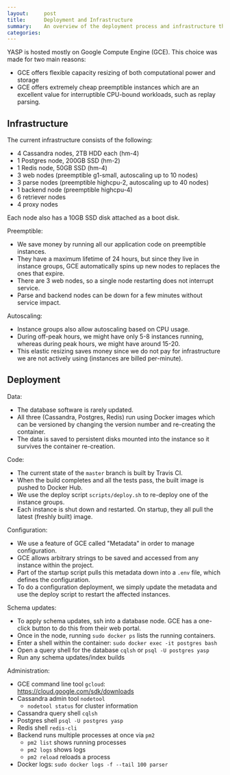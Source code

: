 ```yaml
---
layout:     post
title:      Deployment and Infrastructure
summary:    An overview of the deployment process and infrastructure that powers the service.
categories: 
---
```


YASP is hosted mostly on Google Compute Engine (GCE). This choice was made for two main reasons:
  * GCE offers flexible capacity resizing of both computational power and storage
  * GCE offers extremely cheap preemptible instances which are an excellent value for interruptible CPU-bound workloads, such as replay parsing.

Infrastructure
----
The current infrastructure consists of the following:
  * 4 Cassandra nodes, 2TB HDD each (hm-4)
  * 1 Postgres node, 200GB SSD (hm-2)
  * 1 Redis node, 50GB SSD (hm-4)
  * 3 web nodes (preemptible g1-small, autoscaling up to 10 nodes)
  * 3 parse nodes (preemptible highcpu-2, autoscaling up to 40 nodes)
  * 1 backend node (preemptible highcpu-4)
  * 6 retriever nodes
  * 4 proxy nodes

Each node also has a 10GB SSD disk attached as a boot disk.

Preemptible:
  * We save money by running all our application code on preemptible instances.  
  * They have a maximum lifetime of 24 hours, but since they live in instance groups, GCE automatically spins up new nodes to replaces the ones that expire.  
  * There are 3 web nodes, so a single node restarting does not interrupt service.  
  * Parse and backend nodes can be down for a few minutes without service impact.

Autoscaling:
  * Instance groups also allow autoscaling based on CPU usage.
  * During off-peak hours, we might have only 5-8 instances running, whereas during peak hours, we might have around 15-20.
  * This elastic resizing saves money since we do not pay for infrastructure we are not actively using (instances are billed per-minute).

Deployment
----

Data:
  * The database software is rarely updated.
  * All three (Cassandra, Postgres, Redis) run using Docker images which can be versioned by changing the version number and re-creating   the container.
  * The data is saved to persistent disks mounted into the instance so it survives the container re-creation.

Code:
  * The current state of the `master` branch is built by Travis CI.
  * When the build completes and all the tests pass, the built image is pushed to Docker Hub.
  * We use the deploy script `scripts/deploy.sh` to re-deploy one of the instance groups.
  * Each instance is shut down and restarted. On startup, they all pull the latest (freshly built) image.

Configuration:
  * We use a feature of GCE called "Metadata" in order to manage configuration.
  * GCE allows arbitrary strings to be saved and accessed from any instance within the project. 
  * Part of the startup script pulls this metadata down into a `.env` file, which defines the configuration.
  * To do a configuration deployment, we simply update the metadata and use the deploy script to restart the affected instances.

Schema updates:
  * To apply schema updates, ssh into a database node.  GCE has a one-click button to do this from their web portal.
  * Once in the node, running `sudo docker ps` lists the running containers.
  * Enter a shell within the container: `sudo docker exec -it postgres bash`
  * Open a query shell for the database `cqlsh` or `psql -U postgres yasp`
  * Run any schema updates/index builds

Administration:
  * GCE command line tool `gcloud`: https://cloud.google.com/sdk/downloads
  * Cassandra admin tool `nodetool`
    * `nodetool status` for cluster information
  * Cassandra query shell `cqlsh`
  * Postgres shell `psql -U postgres yasp`
  * Redis shell `redis-cli`
  * Backend runs multiple processes at once via `pm2`
    * `pm2 list` shows running processes
    * `pm2 logs` shows logs
    * `pm2 reload` reloads a process
  * Docker logs: `sudo docker logs -f --tail 100 parser`
